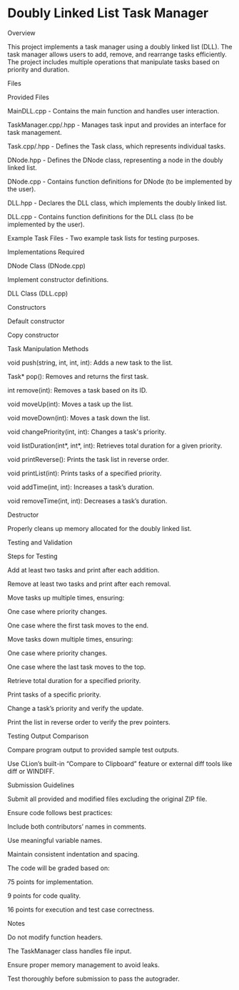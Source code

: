 # Doubly Linked List Task Manager

Overview

This project implements a task manager using a doubly linked list (DLL). The task manager allows users to add, remove, and rearrange tasks efficiently. The project includes multiple operations that manipulate tasks based on priority and duration.

Files

Provided Files

MainDLL.cpp - Contains the main function and handles user interaction.

TaskManager.cpp/.hpp - Manages task input and provides an interface for task management.

Task.cpp/.hpp - Defines the Task class, which represents individual tasks.

DNode.hpp - Defines the DNode class, representing a node in the doubly linked list.

DNode.cpp - Contains function definitions for DNode (to be implemented by the user).

DLL.hpp - Declares the DLL class, which implements the doubly linked list.

DLL.cpp - Contains function definitions for the DLL class (to be implemented by the user).

Example Task Files - Two example task lists for testing purposes.

Implementations Required

DNode Class (DNode.cpp)

Implement constructor definitions.

DLL Class (DLL.cpp)

Constructors

Default constructor

Copy constructor

Task Manipulation Methods

void push(string, int, int, int): Adds a new task to the list.

Task* pop(): Removes and returns the first task.

int remove(int): Removes a task based on its ID.

void moveUp(int): Moves a task up the list.

void moveDown(int): Moves a task down the list.

void changePriority(int, int): Changes a task's priority.

void listDuration(int*, int*, int): Retrieves total duration for a given priority.

void printReverse(): Prints the task list in reverse order.

void printList(int): Prints tasks of a specified priority.

void addTime(int, int): Increases a task’s duration.

void removeTime(int, int): Decreases a task’s duration.

Destructor

Properly cleans up memory allocated for the doubly linked list.

Testing and Validation

Steps for Testing

Add at least two tasks and print after each addition.

Remove at least two tasks and print after each removal.

Move tasks up multiple times, ensuring:

One case where priority changes.

One case where the first task moves to the end.

Move tasks down multiple times, ensuring:

One case where priority changes.

One case where the last task moves to the top.

Retrieve total duration for a specified priority.

Print tasks of a specific priority.

Change a task’s priority and verify the update.

Print the list in reverse order to verify the prev pointers.

Testing Output Comparison

Compare program output to provided sample test outputs.

Use CLion’s built-in “Compare to Clipboard” feature or external diff tools like diff or WINDIFF.

Submission Guidelines

Submit all provided and modified files excluding the original ZIP file.

Ensure code follows best practices:

Include both contributors’ names in comments.

Use meaningful variable names.

Maintain consistent indentation and spacing.

The code will be graded based on:

75 points for implementation.

9 points for code quality.

16 points for execution and test case correctness.

Notes

Do not modify function headers.

The TaskManager class handles file input.

Ensure proper memory management to avoid leaks.

Test thoroughly before submission to pass the autograder.
